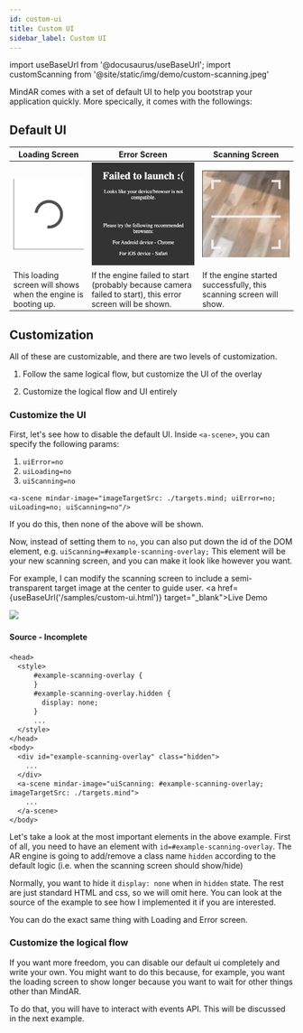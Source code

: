 ```yaml
---
id: custom-ui 
title: Custom UI
sidebar_label: Custom UI
---
```


import useBaseUrl from '@docusaurus/useBaseUrl';
import customScanning from '@site/static/img/demo/custom-scanning.jpeg'

MindAR comes with a set of default UI to help you bootstrap your application quickly. More specically, it comes with the followings:

## Default UI

| Loading Screen | Error Screen | Scanning Screen |
| ----- | ----- | ----- |
| ![img](/img/demo/ui-loading.png)      | ![img](/img/demo/ui-error.png) | ![img](/img/demo/ui-scanning.png) |
|This loading screen will shows when the engine is booting up. | If the engine failed to start (probably because camera failed to start), this error screen will be shown. | If the engine started successfully, this scanning screen will show.

## Customization

All of these are customizable, and there are two levels of customization.

1. Follow the same logical flow, but customize the UI of the overlay

2. Customize the logical flow and UI entirely

### Customize the UI

First, let's see how to disable the default UI. Inside `<a-scene>`, you can specify the following params: 

1. `uiError=no`
2. `uiLoading=no`
3. `uiScanning=no`

```
<a-scene mindar-image="imageTargetSrc: ./targets.mind; uiError=no; uiLoading=no; uiScanning=no"/>
```

If you do this, then none of the above will be shown.

Now, instead of setting them to `no`, you can also put down the id of the DOM element, e.g. `uiScanning=#example-scanning-overlay;` This element will be your new scanning screen, and you can make it look like however you want. 

For example, I can modify the scanning screen to include a semi-transparent target image at the center to guide user. <a href={useBaseUrl('/samples/custom-ui.html')} target="_blank">Live Demo</a>


<img src={customScanning} width="300" />


#### Source - Incomplete
```
<head>
  <style>
      #example-scanning-overlay {
      }
      #example-scanning-overlay.hidden {
        display: none;
      }
      ...
  </style>
</head>
<body>
  <div id="example-scanning-overlay" class="hidden">
    ...
  </div>
  <a-scene mindar-image="uiScanning: #example-scanning-overlay; imageTargetSrc: ./targets.mind">
    ...
  </a-scene>
</body>
```

Let's take a look at the most important elements in the above example. First of all, you need to have an element with `id=#example-scanning-overlay`. The AR engine is going to add/remove a class name `hidden` according to the default logic (i.e. when the scanning screen should show/hide)

Normally, you want to hide it `display: none` when in `hidden` state. The rest are just standard HTML and css, so we will omit here. You can look at the source of the example to see how I implemented it if you are interested.

You can do the exact same thing with Loading and Error screen.

### Customize the logical flow 

If you want more freedom, you can disable our default ui completely and write your own. You might want to do this because, for example, you want the loading screen to show longer because you want to wait for other things other than MindAR. 

To do that, you will have to interact with events API. This will be discussed in the next example.
